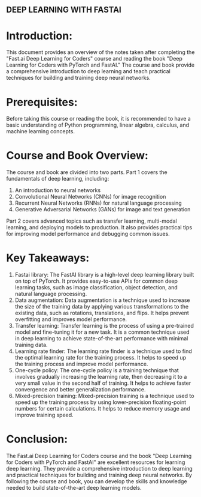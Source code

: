 ## DEEP LEARNING WITH FASTAI

# Introduction:
This document provides an overview of the notes taken after completing the "Fast.ai Deep Learning for Coders" course and reading the book "Deep Learning for Coders with PyTorch and FastAI." The course and book provide a comprehensive introduction to deep learning and teach practical techniques for building and training deep neural networks.

# Prerequisites:
Before taking this course or reading the book, it is recommended to have a basic understanding of Python programming, linear algebra, calculus, and machine learning concepts.

# Course and Book Overview:
The course and book are divided into two parts. Part 1 covers the fundamentals of deep learning, including:

1. An introduction to neural networks
2. Convolutional Neural Networks (CNNs) for image recognition
3. Recurrent Neural Networks (RNNs) for natural language processing
4. Generative Adversarial Networks (GANs) for image and text generation


Part 2 covers advanced topics such as transfer learning, multi-modal learning, and deploying models to production. It also provides practical tips for improving model performance and debugging common issues.

# Key Takeaways:

1. Fastai library: The FastAI library is a high-level deep learning library built on top of PyTorch. It provides easy-to-use APIs for common deep learning tasks, such as image classification, object detection, and natural language processing.
2. Data augmentation: Data augmentation is a technique used to increase the size of the training data by applying various transformations to the existing data, such as rotations, translations, and flips. It helps prevent overfitting and improves model performance.
3. Transfer learning: Transfer learning is the process of using a pre-trained model and fine-tuning it for a new task. It is a common technique used in deep learning to achieve state-of-the-art performance with minimal training data.
4. Learning rate finder: The learning rate finder is a technique used to find the optimal learning rate for the training process. It helps to speed up the training process and improve model performance.
5. One-cycle policy: The one-cycle policy is a training technique that involves gradually increasing the learning rate, then decreasing it to a very small value in the second half of training. It helps to achieve faster convergence and better generalization performance.
6. Mixed-precision training: Mixed-precision training is a technique used to speed up the training process by using lower-precision floating-point numbers for certain calculations. It helps to reduce memory usage and improve training speed.

# Conclusion:
The Fast.ai Deep Learning for Coders course and the book "Deep Learning for Coders with PyTorch and FastAI" are excellent resources for learning deep learning. They provide a comprehensive introduction to deep learning and practical techniques for building and training deep neural networks. By following the course and book, you can develop the skills and knowledge needed to build state-of-the-art deep learning models.
